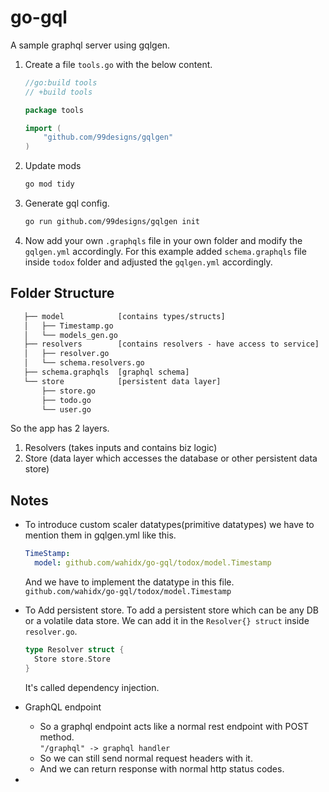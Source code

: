 # go-gql

A sample graphql server using gqlgen.

1. Create a file `tools.go` with the below content.

   ```go
   //go:build tools
   // +build tools

   package tools

   import (
       "github.com/99designs/gqlgen"
   )
   ```

2. Update mods

   ```sh
   go mod tidy
   ```

3. Generate gql config.

   ```sh
   go run github.com/99designs/gqlgen init
   ```

4. Now add your own `.graphqls` file in your own folder and modify the `gqlgen.yml` accordingly.
   For this example added `schema.graphqls` file inside `todox` folder and adjusted the `gqlgen.yml` accordingly.

## Folder Structure

```txt
   ├── model            [contains types/structs]
   │   ├── Timestamp.go
   │   └── models_gen.go
   ├── resolvers        [contains resolvers - have access to service]
   │   ├── resolver.go
   │   └── schema.resolvers.go
   ├── schema.graphqls  [graphql schema]
   └── store            [persistent data layer]
       ├── store.go
       ├── todo.go
       └── user.go
```

So the app has 2 layers.

1. Resolvers (takes inputs and contains biz logic)
2. Store (data layer which accesses the database or other persistent data store)

## Notes

- To introduce custom scaler datatypes(primitive datatypes) we have to mention them in gqlgen.yml like this.

  ```yml
  TimeStamp:
    model: github.com/wahidx/go-gql/todox/model.Timestamp
  ```

  And we have to implement the datatype in this file.\
  `github.com/wahidx/go-gql/todox/model.Timestamp`

- To Add persistent store.
  To add a persistent store which can be any DB or a volatile data store. We can add it in the `Resolver{} struct` inside `resolver.go`.

  ```go
  type Resolver struct {
    Store store.Store
  }
  ```

  It's called dependency injection.

- GraphQL endpoint
  - So a graphql endpoint acts like a normal rest endpoint with POST method.\
    `"/graphql" -> graphql handler`
  - So we can still send normal request headers with it.
  - And we can return response with normal http status codes.
-
